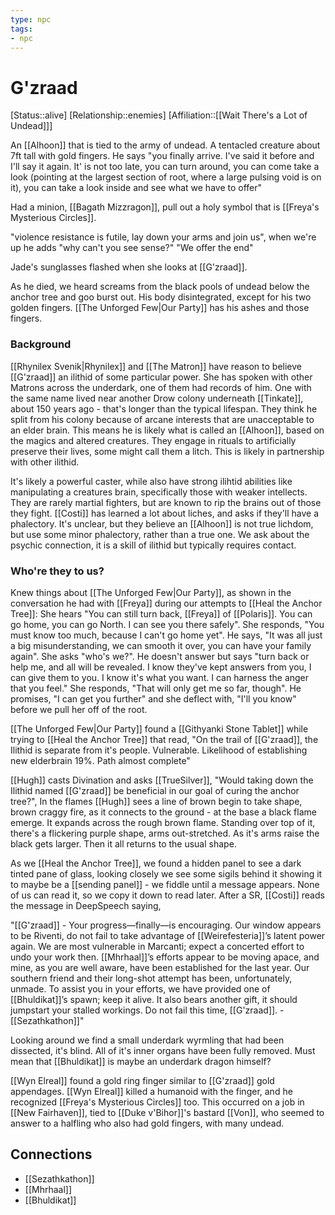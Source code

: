 ```yaml
---
type: npc
tags: 
- npc
---
```

# G'zraad
[Status::alive]
[Relationship::enemies]
[Affiliation::[[Wait There's a Lot of Undead]]]

An [[Alhoon]] that is tied to the army of undead. A tentacled creature about 7ft tall with gold fingers. He says "you finally arrive. I've said it before and I'll say it again. It' is not too late, you can turn around, you can come take a look (pointing at the largest section of root, where a large pulsing void is on it), you can take a look inside and see what we have to offer"

Had a minion, [[Bagath Mizzragon]], pull out a holy symbol that is [[Freya's Mysterious Circles]]. 

"violence resistance is futile, lay down your arms and join us", when we're up he adds "why can't you see sense?" "We offer the end"

Jade's sunglasses flashed when she looks at [[G'zraad]].

As he died, we heard screams from the black pools of undead below the anchor tree and goo burst out. His body disintegrated, except for his two golden fingers. [[The Unforged Few|Our Party]] has his ashes and those fingers.

### Background

[[Rhynilex Svenik|Rhynilex]] and [[The Matron]] have reason to believe [[G'zraad]] an ilithid of some particular power. She has spoken with other Matrons across the underdark, one of them had records of him. One with the same name lived near another Drow colony underneath [[Tinkate]], about 150 years ago - that's longer than the typical lifespan. They think he split from his colony because of arcane interests that are unacceptable to an elder brain. This means he is likely what is called an [[Alhoon]], based on the magics and altered creatures. They engage in rituals to artificially preserve their lives, some might call them a litch. This is likely in partnership with other ilithid. 

It's likely a powerful caster, while also have strong ilihtid abilities like manipulating a creatures brain, specifically those with weaker intellects. They are rarely martial fighters, but are known to rip the brains out of those they fight. [[Costi]] has learned a lot about liches, and asks if they'll have a phalectory. It's unclear, but they believe an [[Alhoon]] is not true lichdom, but use some minor phalectory, rather than a true one. We ask about the psychic connection, it is a skill of ilithid but typically requires contact. 

### Who're they to us? 
Knew things about [[The Unforged Few|Our Party]], as shown in the conversation he had with [[Freya]] during our attempts to [[Heal the Anchor Tree]]: She hears "You can still turn back, [[Freya]] of [[Polaris]]. You can go home, you can go North. I can see you there safely". She responds, "You must know too much, because I can't go home yet". He says, "It was all just a big misunderstanding, we can smooth it over, you can have your family again". She asks "who's we?". He doesn't answer but says "turn back or help me, and all will be revealed. I know they've kept answers from you, I can give them to you. I know it's what you want. I can harness the anger that you feel." She responds, "That will only get me so far, though". He promises, "I can get you further" and she deflect with, "I'll you know" before we pull her off of the root.

[[The Unforged Few|Our Party]] found a [[Githyanki Stone Tablet]] while trying to [[Heal the Anchor Tree]] that read, "On the trail of [[G'zraad]], the Ilithid is separate from it's people. Vulnerable. Likelihood of establishing new elderbrain 19%. Path almost complete" 

[[Hugh]] casts Divination and asks [[TrueSilver]], "Would taking down the Ilithid named [[G'zraad]] be beneficial in our goal of curing the anchor tree?", In the flames [[Hugh]] sees a line of brown begin to take shape, brown craggy fire, as it connects to the ground - at the base a black flame emerge. It expands across the rough brown flame. Standing over top of it, there's a flickering purple shape, arms out-stretched. As it's arms raise the black gets larger. Then it all returns to the usual shape. 

As we [[Heal the Anchor Tree]], we found a hidden panel to see a dark tinted pane of glass, looking closely we see some sigils behind it showing it to maybe be a [[sending panel]] - we fiddle until a message appears. None of us can read it, so we copy it down to read later. After a SR, [[Costi]] reads the message in DeepSpeech saying, 

"[[G'zraad]] - Your progress—finally—is encouraging. Our window appears to be Riventi, do not fail to take advantage of [[Weirefesteria]]’s latent power again. We are most vulnerable in Marcanti; expect a concerted effort to undo your work then. [[Mhrhaal]]’s efforts appear to be moving apace, and mine, as you are well aware, have been established for the last year. Our southern friend and their long-shot attempt has been, unfortunately, unmade. To assist you in your efforts, we have provided one of [[Bhuldikat]]’s spawn; keep it alive. It also bears another gift, it should jumpstart your stalled workings. Do not fail this time, [[G'zraad]]. - [[Sezathkathon]]"

Looking around we find a small underdark wyrmling that had been dissected, it's blind. All of it's inner organs have been fully removed. Must mean that [[Bhuldikat]] is maybe an underdark dragon himself? 

[[Wyn Elreal]] found a gold ring finger similar to [[G'zraad]] gold appendages. [[Wyn Elreal]] killed a humanoid with the finger, and he recognized [[Freya's Mysterious Circles]] too. This occurred on a job in [[New Fairhaven]], tied to [[Duke v'Bihor]]'s bastard [[Von]], who seemed to answer to a halfling who also had gold fingers, with many undead. 

## Connections
* [[Sezathkathon]]
* [[Mhrhaal]]
* [[Bhuldikat]]